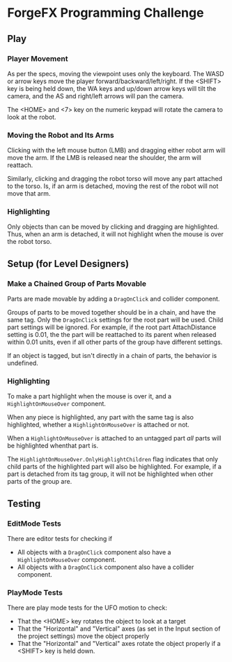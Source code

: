 # ForgeFX Programming Challenge

## Play

### Player Movement
As per the specs, moving the viewpoint uses only the keyboard. The WASD or
arrow keys move the player forward/backward/left/right. If the \<SHIFT>
key is being held down, the WA keys and up/down arrow keys will tilt the
camera, and the AS and right/left arrows will pan the camera.

The \<HOME> and <7> key on the numeric keypad will rotate the camera to look at
the robot.

### Moving the Robot and Its Arms
Clicking with the left mouse button (LMB) and dragging either robot arm will
move the arm. If the LMB is released near the shoulder, the arm will reattach.

Similarly, clicking and dragging the robot torso will move any part attached
to the torso. Is, if an arm is detached, moving the rest of the robot will
not move that arm.

### Highlighting
Only objects than can be moved by clicking and dragging are highlighted. Thus,
when an arm is detached, it will not highlight when the mouse is over the 
robot torso.

## Setup (for Level Designers)

### Make a Chained Group of Parts Movable
Parts are made movable by adding a `DragOnClick` and collider component.

Groups of parts to be moved together should be in a chain, and have the same
tag. Only the `DragOnClick` settings for the root part will be used. Child
part settings will be ignored. For example, if the root part AttachDistance
setting is 0.01, the the part will be reattached to its parent when released
within 0.01 units, even if all other parts of the group have different
settings.

If an object is tagged, but isn't directly in a chain of parts, the behavior
is undefined.

### Highlighting
To make a part highlight when the mouse is over it, and a
`HighlightOnMouseOver` component.

When any piece is highlighted, any part with the same tag is also highlighted, 
whether a `HighlightOnMouseOver` is attached or not.

When a `HighlightOnMouseOver` is attached to an untagged part *all* parts will
be highlighted whenthat part is.

The `HighlightOnMouseOver.OnlyHighlightChildren` flag indicates that only child
parts of the highlighted part will also be highlighted. For example, if a part
is detached from its tag group, it will not be highlighted when other parts of
the group are.

## Testing

### EditMode Tests

There are editor tests for checking if 
 - All objects with a `DragOnClick` component also have a 
 `HighlightOnMouseOver` component.
 - All objects with a `DragOnClick` component also have a collider component.

### PlayMode Tests

There are play mode tests for the UFO motion to check:
 - That the \<HOME> key rotates the object to look at a target
 - That the "Horizontal" and "Vertical" axes (as set in the Input section of
 the project settings) move the object properly
 - That the "Horizontal" and "Vertical" axes rotate the object properly if a 
 \<SHIFT> key is held down.
